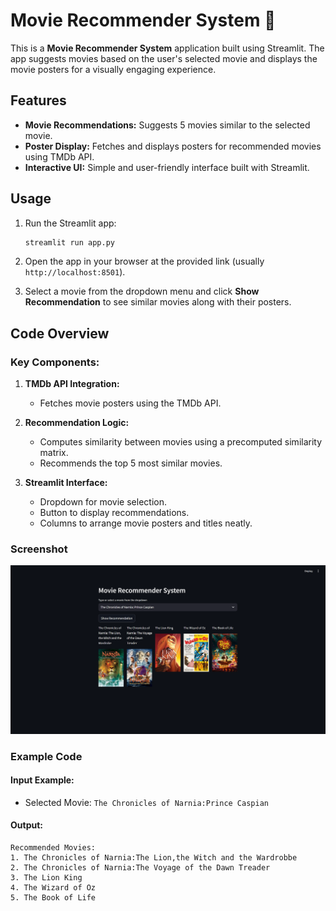 # Movie Recommender System 🎥

This is a **Movie Recommender System** application built using Streamlit. The app suggests movies based on the user's selected movie and displays the movie posters for a visually engaging experience.

## Features

- **Movie Recommendations:** Suggests 5 movies similar to the selected movie.
- **Poster Display:** Fetches and displays posters for recommended movies using TMDb API.
- **Interactive UI:** Simple and user-friendly interface built with Streamlit.

## Usage

1. Run the Streamlit app:
    ```bash
    streamlit run app.py
    ```

2. Open the app in your browser at the provided link (usually `http://localhost:8501`).

3. Select a movie from the dropdown menu and click **Show Recommendation** to see similar movies along with their posters.

## Code Overview

### Key Components:

1. **TMDb API Integration:**
    - Fetches movie posters using the TMDb API.

2. **Recommendation Logic:**
    - Computes similarity between movies using a precomputed similarity matrix.
    - Recommends the top 5 most similar movies.

3. **Streamlit Interface:**
    - Dropdown for movie selection.
    - Button to display recommendations.
    - Columns to arrange movie posters and titles neatly.

### Screenshot

![Gradio Interface Example](Screenshot.png)

### Example Code

#### Input Example:
- Selected Movie: `The Chronicles of Narnia:Prince Caspian`

#### Output:
```plaintext
Recommended Movies:
1. The Chronicles of Narnia:The Lion,the Witch and the Wardrobbe
2. The Chronicles of Narnia:The Voyage of the Dawn Treader
3. The Lion King
4. The Wizard of Oz
5. The Book of Life


